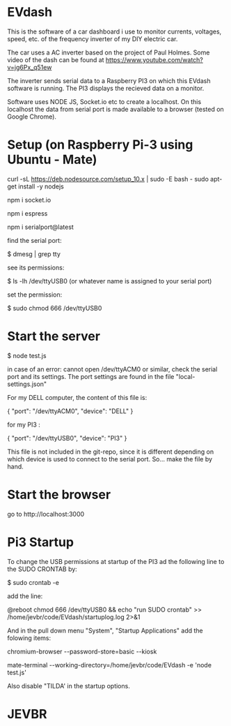 # EVdash


This is the software of a car dashboard i use to monitor currents, voltages, speed, etc. of the frequency inverter of my DIY electric car.

The car uses a AC inverter based on the project of Paul Holmes. Some video of the dash can be found at https://www.youtube.com/watch?v=jg6Px_q51ew 

The inverter sends serial data to a Raspberry PI3 on which this EVdash software is running. The PI3 displays the recieved data on a monitor.

Software uses NODE JS, Socket.io etc to create a localhost. On this localhost the data from serial port is made available to a browser (tested on Google Chrome).

# Setup (on Raspberry Pi-3 using Ubuntu - Mate)

curl -sL https://deb.nodesource.com/setup_10.x | sudo -E bash -
sudo apt-get install -y nodejs

npm i socket.io

npm i espress

npm i serialport@latest  

find the serial port:

$ dmesg | grep tty

see its permissions:

$ ls -lh /dev/ttyUSB0 (or whatever name is assigned to your serial port)

set the permission:

$ sudo chmod 666 /dev/ttyUSB0

# Start the server

$ node test.js

in case of an error: cannot open /dev/ttyACM0 or similar, check the serial port and its settings. The port settings are found in the file "local-settings.json"

For my DELL computer, the content of this file is:

{
  "port": "/dev/ttyACM0",
  "device": "DELL"
}

for my PI3 :

{
  "port": "/dev/ttyUSB0",
  "device": "PI3"
}

This file is not included in the git-repo, since it is different depending on which device is used to connect to the serial port. So... make the file by hand.

# Start the browser

go to http://localhost:3000

# Pi3 Startup

To change the USB permissions at startup of the PI3 ad the following line to the SUDO CRONTAB by:

$ sudo crontab -e

add the line:

@reboot chmod 666 /dev/ttyUSB0 && echo "run SUDO crontab" >> /home/jevbr/code/EVdash/startuplog.log 2>&1

And in the pull down menu "System", "Startup Applications" add the folowing items:

chromium-browser --password-store=basic --kiosk  
 
mate-terminal --working-directory=/home/jevbr/code/EVdash -e 'node test.js' 

Also disable "TILDA' in the startup options.

# JEVBR

